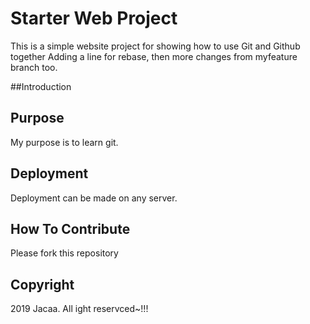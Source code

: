 # Starter Web Project

This is a simple website project for showing how to use Git and Github together
Adding a line for rebase, then more changes from myfeature branch too.

##Introduction

## Purpose

My purpose is to learn git.

## Deployment

Deployment can be made on any server.

## How To Contribute

Please fork this repository

## Copyright
2019 Jacaa. All ight reservced~!!!